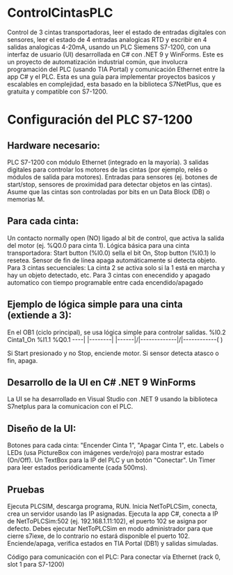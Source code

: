 # ControlCintasPLC
Control de 3 cintas transportadoras, leer el estado de entradas digitales con sensores, leer el estado de 4 entradas analogicas RTD y escribir en 4 salidas analogicas 4-20mA, usando un PLC Siemens S7-1200, con una interfaz de usuario (UI) desarrollada en C# con .NET 9 y WinForms. Este es un proyecto de automatización industrial común, que involucra programación del PLC (usando TIA Portal) y comunicación Ethernet entre la app C# y el PLC. Esta es una guía para implementar proyectos basicos y escalables en complejidad, esta basado en la biblioteca S7NetPlus, que es gratuita y compatible con S7-1200.

# Configuración del PLC S7-1200
## Hardware necesario:

PLC S7-1200 con módulo Ethernet (integrado en la mayoría).
3 salidas digitales para controlar los motores de las cintas (por ejemplo, relés o módulos de salida para motores).
Entradas para sensores (ej. botones de start/stop, sensores de proximidad para detectar objetos en las cintas).
Asume que las cintas son controladas por bits en un Data Block (DB) o memorias M.

## Para cada cinta: 
Un contacto normally open (NO) ligado al bit de control, que activa la salida del motor (ej. %Q0.0 para cinta 1).
Lógica básica para una cinta transportadora: Start button (%I0.0) sella el bit On, Stop button (%I0.1) lo resetea. Sensor de fin de línea apaga automáticamente si detecta objeto.
Para 3 cintas secuenciales: La cinta 2 se activa solo si la 1 está en marcha y hay un objeto detectado, etc.
Para 3 cintas con enecendido y apagado automatico con tiempo programable entre cada encendido/apagado

## Ejemplo de lógica simple para una cinta (extiende a 3):
En el OB1 (ciclo principal), se usa lógica simple para controlar salidas.
%I0.2      Cinta1_On    %I1.1           %Q0.1
----| |--------| |------|/|-------------|/|------------( )

Si Start presionado y no Stop, enciende motor.
Si sensor detecta atasco o fin, apaga.

## Desarrollo de la UI en C# .NET 9 WinForms
La UI se ha desarrollado en Visual Studio con .NET 9 usando la biblioteca S7netplus para la comunicacion con el PLC.

## Diseño de la UI:
Botones para cada cinta: "Encender Cinta 1", "Apagar Cinta 1", etc.
Labels o LEDs (usa PictureBox con imágenes verde/rojo) para mostrar estado (On/Off).
Un TextBox para la IP del PLC y un botón "Conectar".
Un Timer para leer estados periódicamente (cada 500ms).

## Pruebas
Ejecuta PLCSIM, descarga programa, RUN.
Inicia NetToPLCSim, conecta, crea un servidor usando las IP asignadas.
Ejecuta la app C#, conecta a IP de NetToPLCSim:502 (ej. 192.168.1.11:102), el puerto 102 se asigna por defecto.
Debes ejecutar NetToPLCSim en modo administrador para que cierre s7iexe, de lo contrario no estará disponible el puerto 102.
Enciende/apaga, verifica estados en TIA Portal (DB1) y salidas simuladas.


Código para comunicación con el PLC:
Para conectar vía Ethernet (rack 0, slot 1 para S7-1200)

